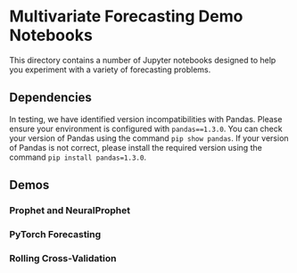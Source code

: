 # Multivariate Forecasting Demo Notebooks

This directory contains a number of Jupyter notebooks designed to help you experiment with a variety of forecasting problems.

## Dependencies

In testing, we have identified version incompatibilities with Pandas. Please ensure your environment is configured with `pandas==1.3.0`. You can check your version of Pandas using the command `pip show pandas`. If your version of Pandas is not correct, please install the required version using the command `pip install pandas=1.3.0`.

## Demos

### Prophet and NeuralProphet

### PyTorch Forecasting

### Rolling Cross-Validation
